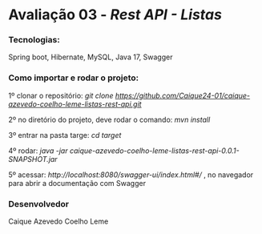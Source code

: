 # Avaliação 03 - *Rest API - Listas*

### Tecnologias: 
Spring boot, Hibernate, MySQL, Java 17, Swagger

### Como importar e rodar o projeto: 

1º clonar o repositório: *git clone https://github.com/Caique24-01/caique-azevedo-coelho-leme-listas-rest-api.git*

2º no diretório do projeto, deve rodar o comando: *mvn install*

3º entrar na pasta targe: *cd target*

4º rodar: *java -jar caique-azevedo-coelho-leme-listas-rest-api-0.0.1-SNAPSHOT.jar*

5º acessar: *http://localhost:8080/swagger-ui/index.html#/* , no navegador para abrir a documentação com Swagger


### Desenvolvedor 
Caique Azevedo Coelho Leme
